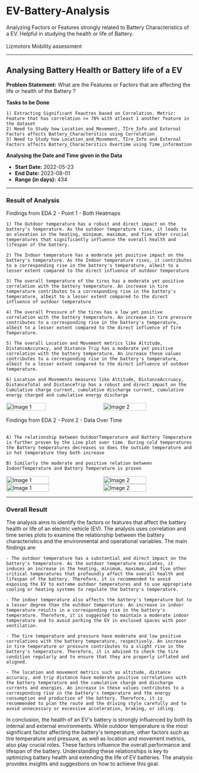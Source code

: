 # EV-Battery-Analysis
Analyzing Factors or Features strongly related to Battery Characteristics of a EV. Helpful in studying the health or life of Battery. <br><br> Lizmotors Mobility assessment
<hr>

## Analysing Battery Health or Battery life of a EV

<b>Problem Statement:</b> What are the Features or Factors that are affecting the life or health of the Battery ?

<b>Tasks to be Done</b>
```
1) Extracting Significant Feautres based on Correlation. Metric: Feature that has correlation >= 70% with atleast 1 another feature in the dataset
2) Need to Study how Location_and_Movement, TIre_Info and External Factors affects Battery_Characterstics using Correlation
3) Need to Study how Location_and_Movement, TIre_Info and External Factors affects Battery_Characterstics Overtime using Time_information
```
<b>Analysing the Date and Time given in the Data</b><br>
 - <b>Start Date:</b> 2022-05-23<br>
 - <b> End Date:</b> 2023-08-01<br>
 - <b> Range (in days):</b> 434

<hr>

### Result of Analysis
Findings from EDA 2 - Point 1 - Both Heatmaps
```
1) The Outdoor temperature has a robust and direct impact on the battery's temperature. As the outdoor temperature rises, it leads to an elevation in the heating, minimum, maximum, and five other crucial temperatures that significantly influence the overall health and lifespan of the battery.

2) The Indoor temperature has a moderate yet positive impact on the battery's temperature. As the Indoor temperature rises, it contributes to a corresponding rise in the battery's temperature, albeit to a lesser extent compared to the direct influence of outdoor temperature

3) The overall temperature of the tires has a moderate yet positive correlation with the battery temperature. An increase in tire temperature contributes to a corresponding rise in the battery's temperature, albeit to a lesser extent compared to the direct influence of outdoor temperature

4) The overall Pressure of the tires has a low yet positive correlation with the battery temperature. An increase in tire pressure contributes to a corresponding rise in the battery's temperature, albeit to a lesser extent compared to the direct influence of Tire Temperature.

5) The overall Location and Movement metrics like Altitude, DistanceAccuracy, and Distance Trip has a moderate yet positive correlation with the battery temperature. An increase these values contributes to a corresponding rise in the battery's temperature, albeit to a lesser extent compared to the direct influence of outdoor temperature.

6) Location and Movements measures like Altitude, DistanceAccruacy, DistanceTotal and DistanceTrip has a robust and direct impact on the Cumulative charge current, cumulative discharge current, cumulative energy charged and cumulative energy discharge
```
<div style="display: flex; justify-content: space-between;">
    <img src="https://github.com/Gaurav-Van/EV-Battery-Analysis/assets/50765800/29c2b763-5dad-45c2-a14c-33d5965dc6c2" alt="Image 1" width="46%">
    <img src="https://github.com/Gaurav-Van/EV-Battery-Analysis/assets/50765800/8ec4d22b-1d72-49ca-8306-1d68b97984aa" alt="Image 2" width="48%">
</div>
<br>
Findings from EDA 2 - Point 2 - Data Over Time<br><br>

```
A) The relationship between OutdoorTemperature and Battery Temperature is further proven by the Line plot over time. During cold temperatures the Battery temperatures decreases so does the outside temperature and in hot temperature they both increase

B) Similarly the moderate and positive relation between IndoorTemperature and Battery Temperature is proven
```

<div style="display: flex; justify-content: space-between;">
    <img src="https://github.com/Gaurav-Van/EV-Battery-Analysis/assets/50765800/622401f3-e666-4492-b869-5707a62315e9pg" alt="Image 1" width="48%">
    <img src="https://github.com/Gaurav-Van/EV-Battery-Analysis/assets/50765800/34599544-1de9-419a-a91c-c5529ef2eae0" alt="Image 2" width="48%">
</div>

<div style="display: flex; justify-content: space-between;">
    <img src="https://github.com/Gaurav-Van/EV-Battery-Analysis/assets/50765800/880f821a-e1c3-4eee-9902-bac7c42287c3" alt="Image 1" width="48%">
    <img src="https://github.com/Gaurav-Van/EV-Battery-Analysis/assets/50765800/3b50fde9-6e2b-48bc-a9d4-8d6be7804729" alt="Image 2" width="48%">
</div>

<hr>

### Overall Result

The analysis aims to identify the factors or features that affect the battery health or life of an electric vehicle (EV). The analysis uses correlation and time series plots to examine the relationship between the battery characteristics and the environmental and operational variables. The main findings are:
```
- The outdoor temperature has a substantial and direct impact on the battery's temperature. As the outdoor temperature escalates, it induces an increase in the heating, minimum, maximum, and five other critical temperatures that profoundly affect the overall health and lifespan of the battery. Therefore, it is recommended to avoid exposing the EV to extreme outdoor temperatures and to use appropriate cooling or heating systems to regulate the battery's temperature.

- The indoor temperature also affects the battery's temperature but to a lesser degree than the outdoor temperature. An increase in indoor temperature results in a corresponding rise in the battery's temperature. Therefore, it is suggested to maintain a moderate indoor temperature and to avoid parking the EV in enclosed spaces with poor ventilation.

- The tire temperature and pressure have moderate and low positive correlations with the battery temperature, respectively. An increase in tire temperature or pressure contributes to a slight rise in the battery's temperature. Therefore, it is advised to check the tire condition regularly and to ensure that they are properly inflated and aligned.

- The location and movement metrics such as altitude, distance accuracy, and trip distance have moderate positive correlations with the battery temperature and the cumulative charge and discharge currents and energies. An increase in these values contributes to a corresponding rise in the battery's temperature and the energy consumption and production of the battery. Therefore, it is recommended to plan the route and the driving style carefully and to avoid unnecessary or excessive acceleration, braking, or idling.
```
In conclusion, the health of an EV's battery is strongly influenced by both its internal and external environments. While outdoor temperature is the most significant factor affecting the battery's temperature, other factors such as tire temperature and pressure, as well as location and movement metrics, also play crucial roles. These factors influence the overall performance and lifespan of the battery. Understanding these relationships is key to optimizing battery health and extending the life of EV batteries. The analysis provides insights and suggestions on how to achieve this goal.


